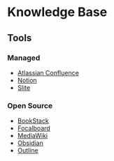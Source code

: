 # Knowledge Base

## Tools

### Managed

- [Atlassian Confluence](/atlassian/confluence.md)
- [Notion](/notion.md)
- [Slite](https://slite.com)

### Open Source

- [BookStack](https://bookstackapp.com)
- [Focalboard](/focalboard.md)
- [MediaWiki](/mediawiki.md)
- [Obsidian](/obsidian.md)
- [Outline](/outline.md)

<!--
https://github.com/logseq/logseq
https://dendron.so
-->
